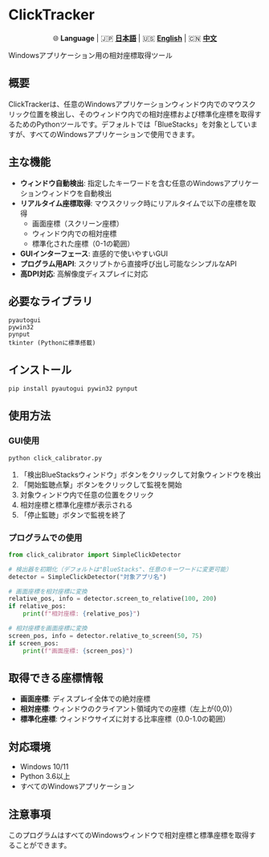 # ClickTracker

<p align="center">
  🌐 <strong>Language</strong> | 🇯🇵 <a href="./README.md"><strong>日本語</strong></a> | 🇺🇸 <a href="./README_en.md"><strong>English</strong></a> | 🇨🇳 <a href="./README_ch.md"><strong>中文</strong></a>
</p>

Windowsアプリケーション用の相対座標取得ツール

## 概要

ClickTrackerは、任意のWindowsアプリケーションウィンドウ内でのマウスクリック位置を検出し、そのウィンドウ内での相対座標および標準化座標を取得するためのPythonツールです。デフォルトでは「BlueStacks」を対象としていますが、すべてのWindowsアプリケーションで使用できます。

## 主な機能

- **ウィンドウ自動検出**: 指定したキーワードを含む任意のWindowsアプリケーションウィンドウを自動検出
- **リアルタイム座標取得**: マウスクリック時にリアルタイムで以下の座標を取得
  - 画面座標（スクリーン座標）
  - ウィンドウ内での相対座標
  - 標準化された座標（0-1の範囲）
- **GUIインターフェース**: 直感的で使いやすいGUI
- **プログラム用API**: スクリプトから直接呼び出し可能なシンプルなAPI
- **高DPI対応**: 高解像度ディスプレイに対応

## 必要なライブラリ

```
pyautogui
pywin32
pynput
tkinter (Pythonに標準搭載)
```

## インストール

```bash
pip install pyautogui pywin32 pynput
```

## 使用方法

### GUI使用

```bash
python click_calibrator.py
```

1. 「検出BlueStacksウィンドウ」ボタンをクリックして対象ウィンドウを検出
2. 「開始監聴点撃」ボタンをクリックして監視を開始
3. 対象ウィンドウ内で任意の位置をクリック
4. 相対座標と標準化座標が表示される
5. 「停止監聴」ボタンで監視を終了

### プログラムでの使用

```python
from click_calibrator import SimpleClickDetector

# 検出器を初期化（デフォルトは"BlueStacks"、任意のキーワードに変更可能）
detector = SimpleClickDetector("対象アプリ名")

# 画面座標を相対座標に変換
relative_pos, info = detector.screen_to_relative(100, 200)
if relative_pos:
    print(f"相対座標: {relative_pos}")

# 相対座標を画面座標に変換
screen_pos, info = detector.relative_to_screen(50, 75)
if screen_pos:
    print(f"画面座標: {screen_pos}")
```

## 取得できる座標情報

- **画面座標**: ディスプレイ全体での絶対座標
- **相対座標**: ウィンドウのクライアント領域内での座標（左上が(0,0)）
- **標準化座標**: ウィンドウサイズに対する比率座標（0.0-1.0の範囲）

## 対応環境

- Windows 10/11
- Python 3.6以上
- すべてのWindowsアプリケーション

## 注意事項

このプログラムはすべてのWindowsウィンドウで相対座標と標準座標を取得することができます。